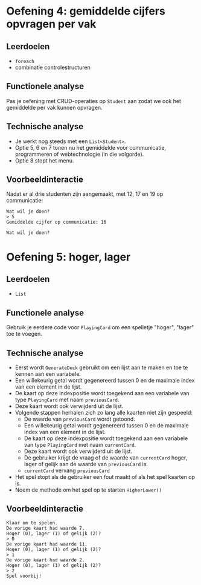 # Oefening 4: gemiddelde cijfers opvragen per vak

## Leerdoelen

* `foreach`
* combinatie controlestructuren

## Functionele analyse

Pas je oefening met CRUD-operaties op `Student` aan zodat we ook het gemiddelde per vak kunnen opvragen.

## Technische analyse

- Je werkt nog steeds met een `List<Student>`.
- Optie 5, 6 en 7 tonen nu het gemiddelde voor communicatie, programmeren of webtechnologie (in die volgorde).
- Optie 8 stopt het menu.

## Voorbeeldinteractie
Nadat er al drie studenten zijn aangemaakt, met 12, 17 en 19 op communicatie:

```text
Wat wil je doen?
> 5
Gemiddelde cijfer op communicatie: 16

Wat wil je doen?
```

# Oefening 5: hoger, lager

## Leerdoelen

* `List`

## Functionele analyse

Gebruik je eerdere code voor `PlayingCard` om een spelletje "hoger", "lager" toe te voegen.

## Technische analyse

- Eerst wordt `GenerateDeck` gebruikt om een lijst aan te maken en toe te kennen aan een variabele.
- Een willekeurig getal wordt gegenereerd tussen 0 en de maximale index van een element in de lijst.
- De kaart op deze indexpositie wordt toegekend aan een variabele van type `PlayingCard` met naam `previousCard`.
- Deze kaart wordt ook verwijderd uit de lijst.
- Volgende stappen herhalen zich zo lang alle kaarten niet zijn gespeeld:
  - De waarde van `previousCard` wordt getoond.
  - Een willekeurig getal wordt gegenereerd tussen 0 en de maximale index van een element in de lijst.
  - De kaart op deze indexpositie wordt toegekend aan een variabele van type `PlayingCard` met naam `currentCard`.
  - Deze kaart wordt ook verwijderd uit de lijst.
  - De gebruiker krijgt de vraag of de waarde van `currentCard` hoger, lager of gelijk aan de waarde van `previousCard` is.
  - `currentCard` vervang `previousCard`
- Het spel stopt als de gebruiker een fout maakt of als het spel kaarten op is.
- Noem de methode om het spel op te starten `HigherLower()`

## Voorbeeldinteractie

```text
Klaar om te spelen.
De vorige kaart had waarde 7.
Hoger (0), lager (1) of gelijk (2)?
> 0
De vorige kaart had waarde 11.
Hoger (0), lager (1) of gelijk (2)?
> 1
De vorige kaart had waarde 2.
Hoger (0), lager (1) of gelijk (2)?
> 2
Spel voorbij!
```
